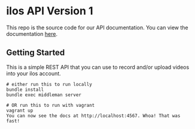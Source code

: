 # ilos API Version 1

This repo is the source code for our API documentation. You can view the documentation [here](https://developer.ilosvideos.com/docs).

## Getting Started

This is a simple REST API that you can use to record and/or upload videos into your ilos account.

```
# either run this to run locally
bundle install
bundle exec middleman server

# OR run this to run with vagrant
vagrant up
You can now see the docs at http://localhost:4567. Whoa! That was fast!
```

